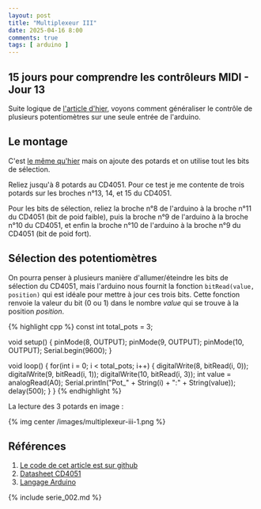 ```yaml
---
layout: post
title: "Multiplexeur III"
date: 2025-04-16 8:00
comments: true
tags: [ arduino ]
---
```


## 15 jours pour comprendre les contrôleurs MIDI - Jour 13

Suite logique de [l'article d'hier](/blog/2025/04/15/multiplexeur-ii/), voyons comment généraliser le contrôle de
plusieurs potentiomètres sur une seule entrée de l'arduino.

<!-- more -->

## Le montage

C'est [le même qu'hier](/blog/2025/04/15/multiplexeur-ii/) mais on ajoute des potards et on utilise tout les bits de
sélection.

Reliez jusqu'à 8 potards au CD4051. Pour ce test je me contente de trois potards
sur les broches n°13, 14, et 15 du CD4051.

Pour les bits de sélection, reliez la broche n°8 de l'arduino à la broche n°11 du CD4051 (bit de poid faible), puis la
broche n°9 de l'arduino à la broche n°10 du CD4051, et enfin la broche n°10 de l'arduino à la
broche n°9 du CD4051 (bit de poid fort).

## Sélection des potentiomètres

On pourra penser à plusieurs manière d'allumer/éteindre les bits de sélection du
CD4051, mais
l'arduino nous fournit la fonction `bitRead(value, position)` qui est idéale
pour mettre à jour ces trois bits. Cette fonction renvoie la valeur
du bit (0 ou 1) dans le nombre _value_ qui se trouve à la position _position_.

{% highlight cpp %}
const int total_pots = 3;

void setup() {
  pinMode(8, OUTPUT);
  pinMode(9, OUTPUT);
  pinMode(10, OUTPUT);
  Serial.begin(9600);
}

void loop() {
  for(int i = 0; i < total_pots; i++) {
    digitalWrite(8, bitRead(i, 0));
    digitalWrite(9, bitRead(i, 1));
    digitalWrite(10, bitRead(i, 3));
    int value = analogRead(A0);
    Serial.println("Pot_" + String(i) +  ":" + String(value));
    delay(500);
  }
}
{% endhighlight %}

La lecture des 3 potards en image :

{% img center /images/multiplexeur-iii-1.png %}

## Références

1. [Le code de cet article est sur github](https://github.com/lkdjiin/15-jours-pour-comprendre-les-controleurs-MIDI/tree/main/jour13)
1. [Datasheet CD4051](https://www.ti.com/lit/ds/symlink/cd4051b.pdf)
1. [Langage Arduino](https://docs.arduino.cc/language-reference/)

{% include serie_002.md %}

